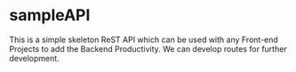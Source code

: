 # sampleAPI
This is a simple skeleton ReST API which can be used with any Front-end Projects to add the Backend Productivity. 
We can develop routes for further development.

